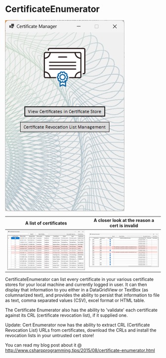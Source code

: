 # CertificateEnumerator

![Screenshot 1](https://github.com/AdamWhiteHat/CertificateEnumerator/blob/master/CertManager.png)

| A list of certificates | A closer look at the reason a cert is invalid |
| --- | --- |
| ![Screenshot 2](https://github.com/AdamWhiteHat/CertificateEnumerator/blob/master/CertificateEnumerator.PNG) | ![Screenshot 3](https://github.com/AdamWhiteHat/CertificateEnumerator/blob/master/CertificateEnumerator2.png) |





CertificateEnumerator can list every certificate in your various certificate stores for your local machine and currently logged in user. It can then display that information to you either in a DataGridView or TextBox (as columnarized text), and provides the ability to persist that information to file as text, comma separated values (CSV), excel format or HTML table. 

The Certificate Enumerator also has the ability to 'validate' each certificate against its CRL (certificate revocation list), if it supplied one.

Update: Cert Enumerator now has the ability to extract CRL (Certificate Revocation List) URLs from certificates, download the CRLs and install the revocation lists in your untrusted cert store!

You can read my blog post about it @ http://www.csharpprogramming.tips/2015/08/certificate-enumerator.html
